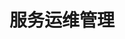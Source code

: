 ---
title: "服务运维管理"
description: "讲解Rainbond对服务的自动化运维机制，关于日志管理、分布式跟踪和业务监控" 
menu: "micro-service-mesh-operate"
weight: 21007
hidden: true
---